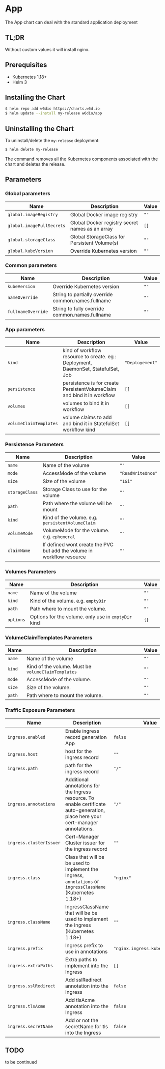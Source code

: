<!-- app-name: app -->

# App

The App chart can deal with the standard application deployment

## TL;DR

Without custom values it will install nginx.

## Prerequisites

- Kubernetes 1.18+
- Helm 3

## Installing the Chart

```bash
$ helm repo add w6dio https://charts.w6d.io
$ helm update --install my-release w6dio/app
```

## Uninstalling the Chart

To uninstall/delete the `my-release` deployment:

```bash
$ helm delete my-release
```

The command removes all the Kubernetes components associated with the chart and deletes the release.

## Parameters

### Global parameters

| Name                      | Description                                     | Value |
|---------------------------|-------------------------------------------------|-------|
| `global.imageRegistry`    | Global Docker image registry                    | `""`  |
| `global.imagePullSecrets` | Global Docker registry secret names as an array | `[]`  |
| `global.storageClass`     | Global StorageClass for Persistent Volume(s)    | `""`  |
| `global.kubeVersion`      | Override Kubernetes version                     | `""`  |

### Common parameters

| Name                | Description                                        | Value |
|---------------------|----------------------------------------------------|-------|
| `kubeVersion`       | Override Kubernetes version                        | `""`  |
| `nameOverride`      | String to partially override common.names.fullname | `""`  |
| `fullnameOverride`  | String to fully override common.names.fullname     | `""`  |

### App parameters

| Name                   | Description                                                                       | Value           |
|------------------------|-----------------------------------------------------------------------------------|-----------------|
| `kind`                 | kind of workflow resource to create. eg : Deployment, DaemonSet, StatefulSet, Job | `"Deployement"` |
| `persistence`          | persistence is for create PersistentVolumeClaim and bind it in workflow           | `[]`            |
| `volumes`              | volumes to bind it in workflow                                                    | `[]`            |
| `volumeClaimTemplates` | volume claims to add and bind it in StatefulSet workflow kind                     | `[]`            |

### Persistence Parameters

| Name           | Description                                                            | Value             |
|----------------|------------------------------------------------------------------------|-------------------|
| `name`         | Name of the volume                                                     | `""`              |
| `mode`         | AccessMode of the volume                                               | `"ReadWriteOnce"` |
| `size`         | Size of the volume                                                     | `"1Gi"`           |
| `storageClass` | Storage Class to use for the volume                                    | `""`              |
| `path`         | Path where the volume will be mount                                    | `""`              |
| `kind`         | Kind of the volume. e.g. `persistentVolumeClaim`                       | `""`              |
| `volumeMode`   | VolumeMode for the volume. e.g. `ephemeral`                            | `""`              |
| `claimName`    | If defined wont create the PVC but add the volume in workflow resource | `""`              |

### Volumes Parameters

| Name      | Description                                         | Value |
|-----------|-----------------------------------------------------|-------|
| `name`    | Name of the volume                                  | `""`  |
| `kind`    | Kind of the volume. e.g. `emptyDir`                 | `""`  |
| `path`    | Path where to mount the volume.                     | `""`  |
| `options` | Options for the volume. only use in `emptyDir` kind | `{}`  |

### VolumeClaimTemplates Parameters

| Name   | Description                                        | Value |
|--------|----------------------------------------------------|-------|
| `name` | Name of the volume                                 | `""`  |
| `kind` | Kind of the volume. Must be `volumeClaimTemplates` | `""`  |
| `mode` | AccessMode of the volume.                          | `""`  |
| `size` | Size of the volume.                                | `""`  |
| `path` | Path where to mount the volume.                    | `""`  |

### Traffic Exposure Parameters

| Name                    | Description                                                                                                                       | Value                           |
|-------------------------|-----------------------------------------------------------------------------------------------------------------------------------|---------------------------------|
| `ingress.enabled`       | Enable ingress record generation App                                                                                              | `false`                         |
| `ingress.host`          | host for the ingress record                                                                                                       | `""`                            |
| `ingress.path`          | path for the ingress record                                                                                                       | `"/"`                           |
| `ingress.annotations`   | Additional annotations for the Ingress resource. To enable certificate auto-generation, place here your cert-manager annotations. | `"/"`                           |
| `ingress.clusterIssuer` | Cert-Manager Cluster issuer for the ingress record                                                                                | `""`                            |
| `ingress.class`         | Class that will be be used to implement the Ingress, `annotations` or `ingressClassName` (Kubernetes 1.18+)                       | `"nginx"`                       |
| `ingress.className`     | IngressClassName that will be be used to implement the Ingress (Kubernetes 1.18+)                                                 | `""`                            |
| `ingress.prefix`        | Ingress prefix to use in annotations                                                                                              | `"nginx.ingress.kubernetes.io"` |
| `ingress.extraPaths`    | Extra paths to implement into the Ingress                                                                                         | `[]`                            |
| `ingress.sslRedirect`   | Add sslRedirect annotation into the Ingress                                                                                       | `false`                         |
| `ingress.tlsAcme`       | Add tlsAcme annotation into the Ingress                                                                                           | `false`                         |
| `ingress.secretName`    | Add or not the secretName for tls into the Ingress                                                                                | `false`                         |

## TODO 

to be continued

